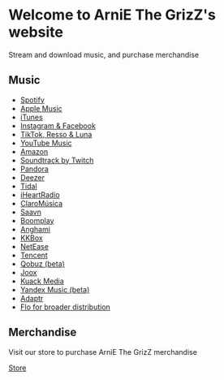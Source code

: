 <!DOCTYPE html>
<html>
  <head>
    <title>ArniE The GrizZ</title>
  </head>
  <body>
    <h1>Welcome to ArniE The GrizZ's website</h1>
    <p>Stream and download music, and purchase merchandise</p>
    <div>
      <h2>Music</h2>
      <ul>
        <li><a href="#">Spotify</a></li>
        <li><a href="#">Apple Music</a></li>
        <li><a href="#">iTunes</a></li>
        <li><a href="#">Instagram & Facebook</a></li>
        <li><a href="#">TikTok, Resso & Luna</a></li>
        <li><a href="#">YouTube Music</a></li>
        <li><a href="#">Amazon</a></li>
        <li><a href="#">Soundtrack by Twitch</a></li>
        <li><a href="#">Pandora</a></li>
        <li><a href="#">Deezer</a></li>
        <li><a href="#">Tidal</a></li>
        <li><a href="#">iHeartRadio</a></li>
        <li><a href="#">ClaroMúsica</a></li>
        <li><a href="#">Saavn</a></li>
        <li><a href="#">Boomplay</a></li>
        <li><a href="#">Anghami</a></li>
        <li><a href="#">KKBox</a></li>
        <li><a href="#">NetEase</a></li>
        <li><a href="#">Tencent</a></li>
        <li><a href="#">Qobuz (beta)</a></li>
        <li><a href="#">Joox</a></li>
        <li><a href="#">Kuack Media</a></li>
        <li><a href="#">Yandex Music (beta)</a></li>
        <li><a href="#">Adaptr</a></li>
        <li><a href="#">Flo for broader distribution</a></li>
      </ul>
    </div>
    <div>
      <h2>Merchandise</h2>
      <p>Visit our store to purchase ArniE The GrizZ merchandise</p>
      <a href="#">Store</a>
    </div>
  </body>
</html>
